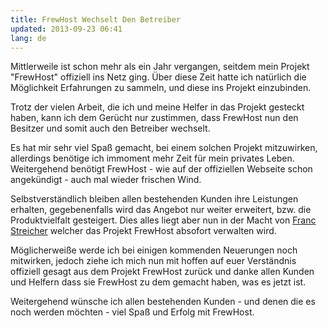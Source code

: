 ```yaml
---
title: FrewHost Wechselt Den Betreiber
updated: 2013-09-23 06:41
lang: de
---
```


Mittlerweile ist schon mehr als ein Jahr vergangen, seitdem mein Projekt "FrewHost" offiziell ins Netz ging. Über diese Zeit hatte ich natürlich die Möglichkeit Erfahrungen zu sammeln, und diese ins Projekt einzubinden.

Trotz der vielen Arbeit, die ich und meine Helfer in das Projekt gesteckt haben, kann ich dem Gerücht nur zustimmen, dass FrewHost nun den Besitzer und somit auch den Betreiber wechselt.

Es hat mir sehr viel Spaß gemacht, bei einem solchen Projekt mitzuwirken, allerdings benötige ich immoment mehr Zeit für mein privates Leben. Weitergehend benötigt FrewHost - wie auf der offiziellen Webseite schon angekündigt - auch mal wieder frischen Wind.

Selbstverständlich bleiben allen bestehenden Kunden ihre Leistungen erhalten, gegebenenfalls wird das Angebot nur weiter erweitert, bzw. die Produktvielfalt gesteigert. Dies alles liegt aber nun in der Macht von [Franc Streicher][1] welcher das Projekt FrewHost absofort verwalten wird.

Möglicherweiße werde ich bei einigen kommenden Neuerungen noch mitwirken, jedoch ziehe ich mich nun mit hoffen auf euer Verständnis offiziell gesagt aus dem Projekt FrewHost zurück und danke allen Kunden und Helfern dass sie FrewHost zu dem gemacht haben, was es jetzt ist.

Weitergehend wünsche ich allen bestehenden Kunden - und denen die es noch werden möchten - viel Spaß und Erfolg mit FrewHost.

[1]: mailto:franc@kabelmail.de